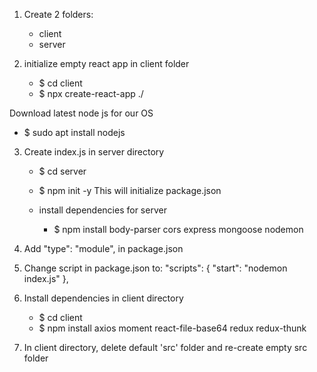 1) Create 2 folders:
    - client
    - server

2) initialize empty react app in client folder
    - $ cd client
    - $ npx create-react-app ./

Download latest node js for our OS
 - $ sudo apt install nodejs

3) Create index.js in server directory
    - $ cd server
    - $ npm init -y
    This will initialize package.json

    - install dependencies for server
        - $ npm install body-parser cors express mongoose nodemon

4) Add   "type": "module", in package.json

5) Change script in package.json to:
"scripts": {
    "start": "nodemon index.js"
  },

6) Install dependencies in client directory
    - $ cd client
    - $ npm install axios moment react-file-base64 redux redux-thunk

7) In client directory, delete default 'src' folder and re-create empty src folder